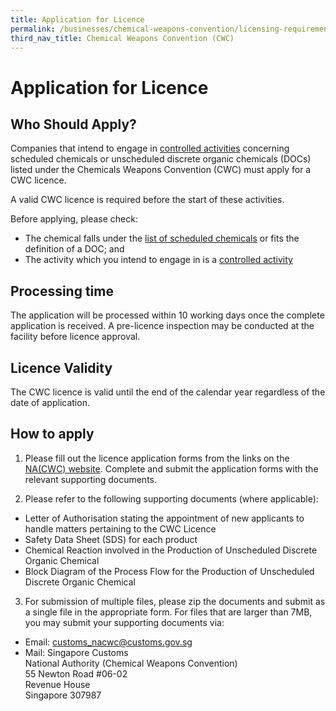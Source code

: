 ```yaml
---
title: Application for Licence
permalink: /businesses/chemical-weapons-convention/licensing-requirements/application-for-a-licence
third_nav_title: Chemical Weapons Convention (CWC)
---
```


# Application for Licence

## Who Should Apply?

Companies that intend to engage in  [controlled activities](https://www.customs.gov.sg/businesses/chemical-weapons-convention/licensing-requirements) concerning scheduled chemicals or unscheduled discrete organic chemicals (DOCs) listed under the Chemicals Weapons Convention (CWC) must apply for a CWC licence.

A valid CWC licence is required before the start of these activities.

Before applying, please check:

-   The chemical falls under the  [list of scheduled chemicals](https://www.customs.gov.sg/-/media/cus/files/business/chemical-weapons-convention/guidetonacwclicencewithschchemlist.pdf?la=en&hash=BB1E42B4501617DFDA8B2AC9F57BED5D57FFDE34)  or fits the definition of a DOC; and
-   The activity which you intend to engage in is a  [controlled activity](https://www.customs.gov.sg/businesses/chemical-weapons-convention/licensing-requirements)

## Processing time

The application will be processed within 10 working days once the complete application is received. A pre-licence inspection may be conducted at the facility before licence approval.

## Licence Validity

The CWC licence is valid until the end of the calendar year regardless of the date of application.

## How to apply

1) Please fill out the licence application forms from the links on the  [NA(CWC) website](https://www.customs.gov.sg/eservices/customs-forms-and-service-links#CWC). Complete and submit the application forms with the relevant supporting documents.

2) Please refer to the following supporting documents (where applicable):  

-   Letter of Authorisation stating the appointment of  new  applicants to handle matters pertaining to the CWC Licence
-   Safety Data Sheet (SDS) for each product
-   Chemical Reaction involved in the Production of Unscheduled Discrete Organic Chemical
-   Block Diagram of the Process Flow for the Production of Unscheduled Discrete Organic Chemical

3) For submission of multiple files, please zip the documents and submit as a single file in the appropriate form. For files that are larger than 7MB, you may submit your supporting documents via:

-   Email:  [customs_nacwc@customs.gov.sg](mailto:customs_nacwc@customs.gov.sg2)
-   Mail: Singapore Customs  
    National Authority (Chemical Weapons Convention)  
    55 Newton Road #06-02  
    Revenue House  
    Singapore 307987

